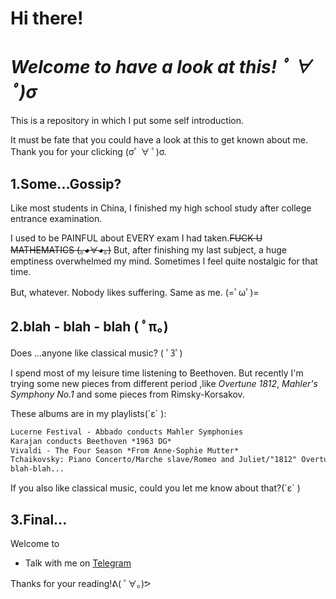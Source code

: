# Hi there!
# *Welcome to have a look at this! ﾟ ∀ ﾟ)σ*
This is a repository in which I put some self introduction. 

It must be fate that you could have a look at this to get known about me. Thank you for your clicking (σﾟ ∀ ﾟ)σ.
## 1.Some...Gossip?
Like most students in China, I finished my high school study after college entrance examination.

I used to be PAINFUL about EVERY exam I had taken.~~FUCK U MATHEMATICS (｡◕∀◕｡)~~ But, after finishing my last subject, a huge emptiness overwhelmed my mind. Sometimes I feel quite nostalgic for that time.

But, whatever. Nobody likes suffering. Same as me. (=ﾟωﾟ)=
## 2.blah - blah - blah ( ﾟπ。)
Does ...anyone like classical music?  (   ﾟ3ﾟ)

I spend most of my leisure time listening to Beethoven. But recently I'm trying some new pieces from different period ,like *Overtune 1812*, *Mahler's Symphony No.1* and some pieces from Rimsky-Korsakov.

These albums are in my playlists(`ε´ ):
```markdown
Lucerne Festival - Abbado conducts Mahler Symphonies
Karajan conducts Beethoven *1963 DG*
Vivaldi - The Four Season *From Anne-Sophie Mutter*
Tchaikovsky: Piano Concerto/Marche slave/Romeo and Juliet/"1812" Overtune
blah-blah...
```
If you also like classical music, could you let me know about that?(`ε´ )
## 3.Final...
Welcome to
- Talk with me on [Telegram](https://t.me/LumieLynn)

Thanks for your reading!ᕕ( ﾟ∀。)ᕗ
